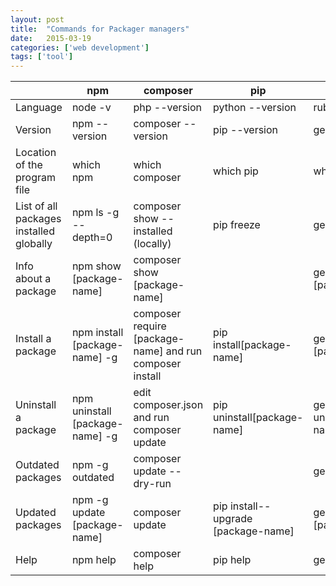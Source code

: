 ```yaml
---
layout: post
title:  "Commands for Packager managers"
date:   2015-03-19
categories: ['web development']
tags: ['tool']
---
```


|&nbsp;                                   | npm                                 | composer                                                    | pip                                      | rubygem                        |
|-----------------------------------------|-------------------------------------|-------------------------------------------------------------|------------------------------------------|--------------------------------|
| Language                                | node \-v                            | php \-\-version                                             | python \-\-version                       | ruby \-v                       |
| Version                                 | npm \-\-version                     | composer \-\-version                                        | pip \-\-version                          | gem \-v                        |
| Location of the program file            | which npm                           | which composer                                              | which pip                                | which gem                      |
| List of all packages installed globally | npm ls \-g \-\-depth=0              | composer show \-\-installed \(locally\)                     | pip freeze                               | gem list                       |
| Info about a package                    | npm show \[package\-name\]          | composer show \[package\-name\]                             |                                          | gem list \[package\-name\]     |
| Install a package                       | npm install \[package\-name\] \-g   | composer require \[package\-name\] and run composer install | pip install\[package\-name\]             | gem install \[package\-name\]  |
| Uninstall a package                     | npm uninstall \[package\-name\] \-g | edit composer\.json and run composer update                 | pip uninstall\[package\-name\]           | gem uninstall\[package\-name\] |
| Outdated packages                       | npm \-g outdated                    | composer update \-\-dry\-run                                |                                          | gem outdated                   |
| Updated packages                        | npm \-g update \[package\-name\]    | composer update                                             | pip install\-\-upgrade \[package\-name\] | gem update \[package\-name\]   |
| Help                                    | npm help                            | composer help                                               | pip help                                 | gem help                       |
